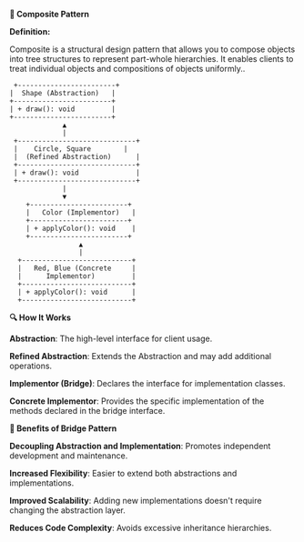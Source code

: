 **🧩 Composite Pattern**

**Definition:**

Composite is a structural design pattern that allows you to compose objects into tree structures to represent part-whole hierarchies. It enables clients to treat individual objects and compositions of objects uniformly..

     +------------------------+
    |  Shape (Abstraction)   |
    +------------------------+
    | + draw(): void         |
    +------------------------+
                 ▲
                 |
     +-----------------------------+
     |    Circle, Square        |
     |  (Refined Abstraction)      |
     +-----------------------------+
     | + draw(): void              |
     +-----------------------------+
                 |
                 ▼
        +------------------------+
        |   Color (Implementor)   |
        +------------------------+
        | + applyColor(): void    |
        +------------------------+
                     ▲
                     |
      +---------------------------+
      |   Red, Blue (Concrete     |
      |      Implementor)         |
      +---------------------------+
      | + applyColor(): void      |
      +---------------------------+





**🔍 How It Works**

**Abstraction**: The high-level interface for client usage.

**Refined Abstraction**: Extends the Abstraction and may add additional operations.

**Implementor (Bridge)**: Declares the interface for implementation classes.

**Concrete Implementor**: Provides the specific implementation of the methods declared in the bridge interface.


**🌟 Benefits of Bridge Pattern**

**Decoupling Abstraction and Implementation**: Promotes independent development and maintenance.

**Increased Flexibility**: Easier to extend both abstractions and implementations.

**Improved Scalability**: Adding new implementations doesn't require changing the abstraction layer.

**Reduces Code Complexity**: Avoids excessive inheritance hierarchies.
